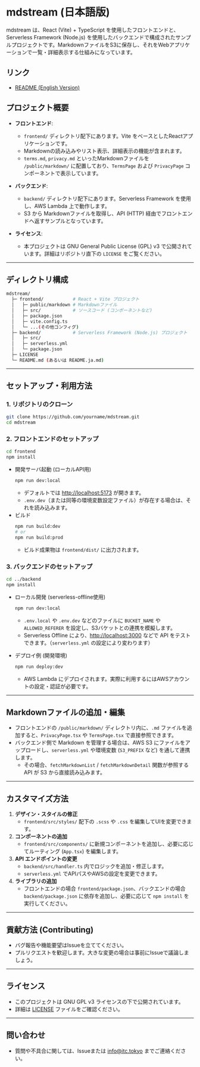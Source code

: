 # mdstream (日本語版)

mdstream は、React (Vite) + TypeScript を使用したフロントエンドと、Serverless Framework (Node.js) を使用したバックエンドで構成されたサンプルプロジェクトです。MarkdownファイルをS3に保存し、それをWebアプリケーションで一覧・詳細表示する仕組みになっています。

## リンク
- [README (English Version)](./README.md)

## プロジェクト概要

- **フロントエンド**:  
  - `frontend/` ディレクトリ配下にあります。Vite をベースとしたReactアプリケーションです。
  - Markdownの読み込みやリスト表示、詳細表示の機能が含まれます。  
  - `terms.md`, `privacy.md` といったMarkdownファイルを `/public/markdown/` に配置しており、`TermsPage` および `PrivacyPage` コンポーネントで表示しています。

- **バックエンド**:
  - `backend/` ディレクトリ配下にあります。Serverless Framework を使用し、AWS Lambda 上で動作します。
  - S3 から Markdownファイルを取得し、API (HTTP) 経由でフロントエンドへ返すサンプルとなっています。

- **ライセンス**:  
  - 本プロジェクトは GNU General Public License (GPL) v3 で公開されています。詳細はリポジトリ直下の `LICENSE` をご覧ください。

---

## ディレクトリ構成

```bash
mdstream/
  ├─ frontend/           # React + Vite プロジェクト
  │   ├─ public/markdown # Markdownファイル
  │   ├─ src/            # ソースコード (コンポーネントなど)
  │   ├─ package.json
  │   ├─ vite.config.ts
  │   └─ ...(その他コンフィグ)
  ├─ backend/            # Serverless Framework (Node.js) プロジェクト
  │   ├─ src/
  │   ├─ serverless.yml
  │   └─ package.json
  ├─ LICENSE
  └─ README.md (あるいは README.ja.md)
```

---

## セットアップ・利用方法

### 1. リポジトリのクローン

```bash
git clone https://github.com/yourname/mdstream.git
cd mdstream
```

### 2. フロントエンドのセットアップ

```bash
cd frontend
npm install
```

- 開発サーバ起動 (ローカルAPI用)
  ```bash
  npm run dev:local
  ```
    - デフォルトでは [http://localhost:5173](http://localhost:5173) が開きます。
    - `.env.dev`（または同等の環境変数設定ファイル）が存在する場合は、それを読み込みます。
- ビルド
  ```bash
  npm run build:dev
  # or
  npm run build:prod
  ```
    - ビルド成果物は `frontend/dist/` に出力されます。

### 3. バックエンドのセットアップ

```bash
cd ../backend
npm install
```

- ローカル開発 (serverless-offline使用)
  ```bash
  npm run dev:local
  ```
    - `.env.local` や `.env.dev` などのファイルに `BUCKET_NAME` や `ALLOWED_REFERER` を設定し、S3バケットとの連携を模擬します。
    - Serverless Offline により、[http://localhost:3000](http://localhost:3000) などで API をテストできます。（`serverless.yml` の設定により変わります）

- デプロイ例 (開発環境)
  ```bash
  npm run deploy:dev
  ```
    - AWS Lambda にデプロイされます。実際に利用するにはAWSアカウントの設定・認証が必要です。

---

## Markdownファイルの追加・編集

- フロントエンドの `/public/markdown/` ディレクトリ内に、`.md` ファイルを追加すると、`PrivacyPage.tsx` や `TermsPage.tsx` で直接参照できます。
- バックエンド側で Markdown を管理する場合は、AWS S3 にファイルをアップロードし、`serverless.yml` や環境変数 (`S3_PREFIX` など) を通して連携します。
    - その場合、`fetchMarkdownList` / `fetchMarkdownDetail` 関数が参照する API が S3 から直接読み込みます。

---

## カスタマイズ方法

1. **デザイン・スタイルの修正**
    - `frontend/src/styles/` 配下の `.scss` や `.css` を編集してUIを変更できます。
2. **コンポーネントの追加**
    - `frontend/src/components/` に新規コンポーネントを追加し、必要に応じてルーティング (`App.tsx`) を編集します。
3. **API エンドポイントの変更**
    - `backend/src/handler.ts` 内でロジックを追加・修正します。
    - `serverless.yml` でAPIパスやAWSの設定を変更できます。
4. **ライブラリの追加**
    - フロントエンドの場合 `frontend/package.json`、バックエンドの場合 `backend/package.json` に依存を追加し、必要に応じて `npm install` を実行してください。

---

## 貢献方法 (Contributing)

- バグ報告や機能要望はIssueを立ててください。
- プルリクエストを歓迎します。大きな変更の場合は事前にIssueで議論しましょう。

---

## ライセンス

- このプロジェクトは GNU GPL v3 ライセンスの下で公開されています。
- 詳細は [LICENSE](./LICENSE) ファイルをご確認ください。

---

## 問い合わせ

- 質問や不具合に関しては、Issueまたは [info@itc.tokyo](mailto:info@itc.tokyo) までご連絡ください。